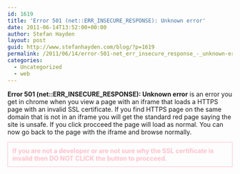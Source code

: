 ```yaml
---
id: 1619
title: 'Error 501 (net::ERR_INSECURE_RESPONSE): Unknown error'
date: 2011-06-14T13:52:00+00:00
author: Stefan Hayden
layout: post
guid: http://www.stefanhayden.com/blog/?p=1619
permalink: /2011/06/14/error-501-net_err_insecure_response_-_unknown-error/
categories:
  - Uncategorized
  - web
---
```

<strong>Error 501 (net::ERR_INSECURE_RESPONSE): Unknown error</strong> is an error you get in chrome when you view a page with an iframe that loads a HTTPS page with an invalid SSL certificate. If you find HTTPS page on the same domain that is not in an iframe you will get the standard red page saying the site is unsafe. If you click procceed the page will load as normal. You can now go back to the page with the iframe and browse normally. 

<b style="color:pink; display:block; padding:10px; border:1px solid;">If you are not a developer or are not sure why the SSL certificate is invalid then DO NOT CLICK the button to procceed.</b>